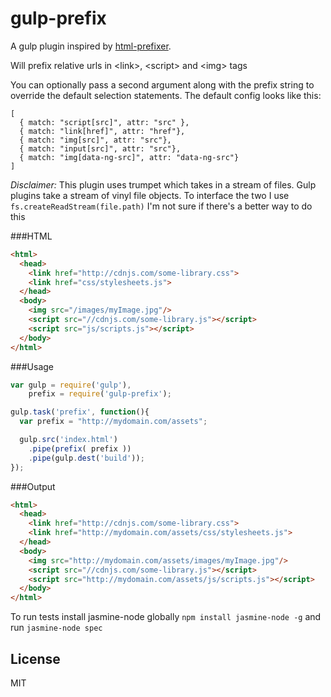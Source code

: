 gulp-prefix
=========

A gulp plugin inspired by [html-prefixer](https://github.com/tivac/node-html-prefixer).

Will prefix relative urls in &lt;link&gt;, &lt;script&gt; and &lt;img&gt; tags

You can optionally pass a second argument along with the prefix string to override the default selection statements.
The default config looks like this:

```
[
  { match: "script[src]", attr: "src" },
  { match: "link[href]", attr: "href"},
  { match: "img[src]", attr: "src"},
  { match: "input[src]", attr: "src"},
  { match: "img[data-ng-src]", attr: "data-ng-src"}
]
```


_Disclaimer:_
This plugin uses trumpet which takes in a stream of files. Gulp plugins take a stream of vinyl file objects. To interface the two I use `fs.createReadStream(file.path)`  I'm not sure if there's a better way to do this

###HTML
```html
<html>
  <head>
    <link href="http://cdnjs.com/some-library.css">
    <link href="css/stylesheets.js">
  </head>
  <body>
    <img src="/images/myImage.jpg"/>
    <script src="//cdnjs.com/some-library.js"></script>
    <script src="js/scripts.js"></script>
  </body>
</html>
```



###Usage
```javascript
var gulp = require('gulp'),
    prefix = require('gulp-prefix');

gulp.task('prefix', function(){
  var prefix = "http://mydomain.com/assets";

  gulp.src('index.html')
    .pipe(prefix( prefix ))
    .pipe(gulp.dest('build'));
});
```

###Output
```html
<html>
  <head>
    <link href="http://cdnjs.com/some-library.css">
    <link href="http://mydomain.com/assets/css/stylesheets.js">
  </head>
  <body>
    <img src="http://mydomain.com/assets/images/myImage.jpg"/>
    <script src="//cdnjs.com/some-library.js"></script>
    <script src="http://mydomain.com/assets/js/scripts.js"></script>
  </body>
</html>
```

To run tests install jasmine-node globally `npm install jasmine-node -g` and run `jasmine-node spec`


License
----

MIT
    
